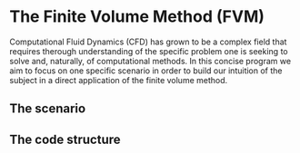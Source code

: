 # The Finite Volume Method (FVM)
Computational Fluid Dynamics (CFD) has grown to be a complex field that requires therough understanding of the specific problem one is seeking to solve and, naturally, of computational methods.
In this concise program we aim to focus on one specific scenario in order to build our intuition of the subject in a direct application of the finite volume method.

## The scenario

## The code structure
